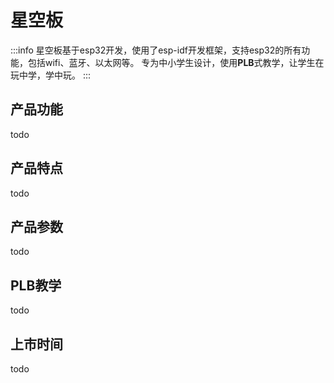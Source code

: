 # 星空板
:::info
星空板基于esp32开发，使用了esp-idf开发框架，支持esp32的所有功能，包括wifi、蓝牙、以太网等。
专为中小学生设计，使用**PLB**式教学，让学生在玩中学，学中玩。
:::


## 产品功能
todo

## 产品特点
todo

## 产品参数
todo

## PLB教学
todo

## 上市时间
todo